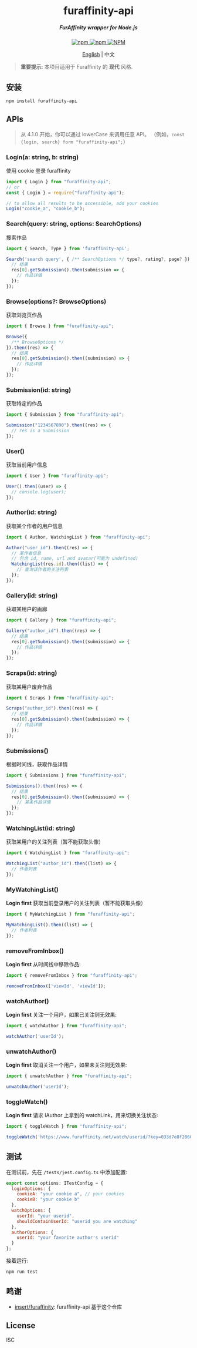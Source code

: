 <h1 align="center">
  furaffinity-api
</h1>

<h5 align="center">FurAffinity wrapper for Node.js</h5>

<div align="center">
  <a href="https://www.npmjs.com/package/furaffinity-api">
    <img alt="npm" src="https://img.shields.io/npm/v/furaffinity-api">
  </a>
  <a href="https://www.npmjs.com/package/furaffinity-api">
    <img alt="npm" src="https://img.shields.io/npm/dw/furaffinity-api">
  </a>
  <a href="https://github.com/recallfuture/furaffinity-api">
    <img alt="NPM" src="https://img.shields.io/npm/l/furaffinity-api">
  </a>
  <p align="center"><a href="README.zh-CN.md">English</a> | 中文</p>

</div>

> **重要提示:** 本项目适用于 Furaffinity 的 **现代** 风格.

## 安装

```bash
npm install furaffinity-api
```

## APIs

> 从 4.1.0 开始，你可以通过 lowerCase 来调用任意 API。
> （例如，`const {login, search} form "furaffinity-api";`）

### Login(a: string, b: string)

使用 cookie 登录 furaffinity

```js
import { Login } from "furaffinity-api";
// or
const { Login } = require("furaffinity-api");

// to allow all results to be accessible, add your cookies
Login("cookie_a", "cookie_b");
```

### Search(query: string, options: SearchOptions)

搜索作品

```js
import { Search, Type } from 'furaffinity-api';

Search('search query', { /** SearchOptions */ type?, rating?, page? }).then(res => {
  // 结果
  res[0].getSubmission().then(submission => {
    // 作品详情
  });
});
```

### Browse(options?: BrowseOptions)

获取浏览页作品

```js
import { Browse } from "furaffinity-api";

Browse({
  /** BrowseOptions */
}).then((res) => {
  // 结果
  res[0].getSubmission().then((submission) => {
    // 作品详情
  });
});
```

### Submission(id: string)

获取特定的作品

```js
import { Submission } from "furaffinity-api";

Submission("1234567890").then((res) => {
  // res is a Submission
});
```

### User()

获取当前用户信息

```js
import { User } from "furaffinity-api";

User().then((user) => {
  // console.log(user);
});
```

### Author(id: string)

获取某个作者的用户信息

```js
import { Author, WatchingList } from "furaffinity-api";

Author("user_id").then((res) => {
  // 某作者信息
  // 包含 id, name, url and avatar(可能为 undefined)
  WatchingList(res.id).then((list) => {
    // 查询该作者的关注列表
  });
});
```

### Gallery(id: string)

获取某用户的画廊

```js
import { Gallery } from "furaffinity-api";

Gallery("author_id").then((res) => {
  // 结果
  res[0].getSubmission().then((submission) => {
    // 作品详情
  });
});
```

### Scraps(id: string)

获取某用户废弃作品

```js
import { Scraps } from "furaffinity-api";

Scraps("author_id").then((res) => {
  // 结果
  res[0].getSubmission().then((submission) => {
    // 作品详情
  });
});
```

### Submissions()

根据时间线，获取作品详情

```js
import { Submissions } from "furaffinity-api";

Submissions().then((res) => {
  // 结果
  res[0].getSubmission().then((submission) => {
    // 某条作品详情
  });
});
```

### WatchingList(id: string)

获取某用户的关注列表（暂不能获取头像）

```js
import { WatchingList } from "furaffinity-api";

WatchingList("author_id").then((list) => {
  // 作者列表
});
```

### MyWatchingList()

**Login first**
获取当前登录用户的关注列表（暂不能获取头像）

```js
import { MyWatchingList } from "furaffinity-api";

MyWatchingList().then((list) => {
  // 作者列表
});
```

### removeFromInbox()

**Login first**
从时间线中移除作品:

```js
import { removeFromInbox } from "furaffinity-api";

removeFromInbox(['viewId', 'viewId']);
```

### watchAuthor()

**Login first**
关注一个用户，如果已关注则无效果:

```js
import { watchAuthor } from "furaffinity-api";

watchAuthor('userId');
```

### unwatchAuthor()

**Login first**
取消关注一个用户，如果未关注则无效果:

```js
import { unwatchAuthor } from "furaffinity-api";

unwatchAuthor('userId');
```


### toggleWatch()

**Login first**
请求 IAuthor 上拿到的 watchLink，用来切换关注状态:

```js
import { toggleWatch } from "furaffinity-api";

toggleWatch('https://www.furaffinity.net/watch/userid/?key=033d7e8f2860f80850557df7ed99120ac9f926e3');
```

## 测试

在测试前，先在 `/tests/jest.config.ts` 中添加配置:

```js
export const options: ITestConfig = {
  loginOptions: {
    cookieA: "your cookie a", // your cookies
    cookieB: "your cookie b"
  },
  watchOptions: {
    userId: "your userid",
    shouldContainUserId: "userid you are watching"
  },
  authorOptions: {
    userId: "your favorite author's userid"
  }
};
```

接着运行:

```bash
npm run test
```

## 鸣谢

- [insert/furaffinity](https://gitlab.insrt.uk/insert/furaffinity): furaffinity-api 基于这个仓库

## License

ISC
